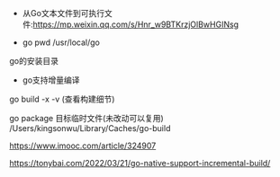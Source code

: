 + 从Go文本文件到可执行文件:<https://mp.weixin.qq.com/s/Hnr_w9BTKrzjOlBwHGINsg>


+  go pwd
/usr/local/go

go的安装目录

+ go支持增量编译

go build -x -v (查看构建细节)

go package 目标临时文件(未改动可以复用)
/Users/kingsonwu/Library/Caches/go-build

https://www.imooc.com/article/324907

https://tonybai.com/2022/03/21/go-native-support-incremental-build/
